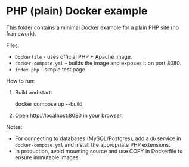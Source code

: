 # PHP (plain) Docker example

This folder contains a minimal Docker example for a plain PHP site (no framework).

Files:
- `Dockerfile` - uses official PHP + Apache image.
- `docker-compose.yml` - builds the image and exposes it on port 8080.
- `index.php` - simple test page.

How to run:

1. Build and start:

   docker compose up --build

2. Open http://localhost:8080 in your browser.

Notes:
- For connecting to databases (MySQL/Postgres), add a `db` service in `docker-compose.yml` and install the appropriate PHP extensions.
- In production, avoid mounting source and use COPY in Dockerfile to ensure immutable images.
